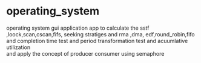 # operating_system
operating system gui application
app to calculate the sstf ,loock,scan,cscan,fifs, seeking stratiges and rma ,dma, edf,round_robin,fifo and completion time test and period transformation test and acuumlative utilization  
and apply the concept of producer consumer using semaphore
